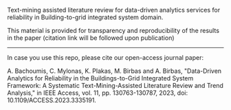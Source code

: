 Text-mining assisted literature review for data-driven analytics services for reliability in Building-to-grid integrated system domain.

This material is provided for transparency and reproducibility of the results in the paper (citation link will be followed upon publication) 



------------------------------------------------------------------------------------------------------------------------

In case you use this repo, please cite our open-access journal paper:

A. Bachoumis, C. Mylonas, K. Plakas, M. Birbas and A. Birbas, "Data-Driven Analytics for Reliability in the Buildings-to-Grid Integrated System Framework: A Systematic Text-Mining-Assisted Literature Review and Trend Analysis," in IEEE Access, vol. 11, pp. 130763-130787, 2023, doi: 10.1109/ACCESS.2023.3335191.





